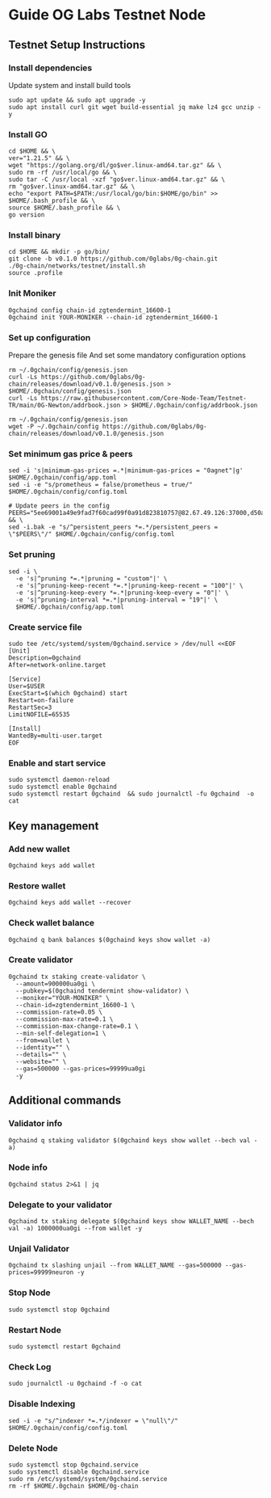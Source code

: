 # Guide OG Labs Testnet Node

## Testnet Setup Instructions

### Install dependencies

Update system and install build tools
```
sudo apt update && sudo apt upgrade -y
sudo apt install curl git wget build-essential jq make lz4 gcc unzip -y
```

### Install GO
```
cd $HOME && \
ver="1.21.5" && \
wget "https://golang.org/dl/go$ver.linux-amd64.tar.gz" && \
sudo rm -rf /usr/local/go && \
sudo tar -C /usr/local -xzf "go$ver.linux-amd64.tar.gz" && \
rm "go$ver.linux-amd64.tar.gz" && \
echo "export PATH=$PATH:/usr/local/go/bin:$HOME/go/bin" >> $HOME/.bash_profile && \
source $HOME/.bash_profile && \
go version
```

### Install binary
```
cd $HOME && mkdir -p go/bin/
git clone -b v0.1.0 https://github.com/0glabs/0g-chain.git
./0g-chain/networks/testnet/install.sh
source .profile
```

### Init Moniker
```
0gchaind config chain-id zgtendermint_16600-1
0gchaind init YOUR-MONIKER --chain-id zgtendermint_16600-1
```

### Set up configuration
Prepare the genesis file And set some mandatory configuration options
```
rm ~/.0gchain/config/genesis.json
curl -Ls https://github.com/0glabs/0g-chain/releases/download/v0.1.0/genesis.json > $HOME/.0gchain/config/genesis.json
curl -Ls https://raw.githubusercontent.com/Core-Node-Team/Testnet-TR/main/0G-Newton/addrbook.json > $HOME/.0gchain/config/addrbook.json
```
```
rm ~/.0gchain/config/genesis.json
wget -P ~/.0gchain/config https://github.com/0glabs/0g-chain/releases/download/v0.1.0/genesis.json
```

### Set minimum gas price & peers
```
sed -i 's|minimum-gas-prices =.*|minimum-gas-prices = "0agnet"|g' $HOME/.0gchain/config/app.toml
sed -i -e "s/prometheus = false/prometheus = true/" $HOME/.0gchain/config/config.toml
```
```
# Update peers in the config
PEERS="5ee69001a49e9fad7f60cad99f0a91d823810757@82.67.49.126:37000,d50aa74398af77c6c7bb5483bb1760989b780b8d@109.123.236.150:26656,213a99e681bcd8160ea1d209b8298c86e0355e67@94.156.117.229:26656,4b37705126b4cf304265e9d31c982b39bfb76c9a@94.156.117.19:26656,a41a2ef37d4bd5886f25010815cea53c7bd105cb@109.199.123.253:26656,6220bc5afb26f02627d13819b282aadad14f07c1@38.242.201.36:26656,a6076b5d78b9b37fd3488af51f2b9dcc6978f9e8@185.11.251.182:47656,ffa48d99f37eaf5473a02487ef26fd7691f770aa@149.102.141.113:26656,74fd185131f9903c694dec71a17b5def4f5d6fc1@80.71.227.186:26656,149f92d947d99aaadf2f1a01f510d528915b1952@45.94.209.90:26656,0be430094f421c136200fd2353f3082a0de0997f@62.171.144.252:16656,3bc22d3f241e2a292b583f06bc875f272ec2873e@207.244.244.26:26656,23ca14ea5c8f4dc37815f2108bd3b5157945a638@161.97.73.109:16656,da69988481b49b9e6865620a1296366bf36aeb11@213.199.39.178:26656,eb5053d264804ec65922065f888393ed38f6264c@5.78.79.198:16656" && \
sed -i.bak -e "s/^persistent_peers *=.*/persistent_peers = \"$PEERS\"/" $HOME/.0gchain/config/config.toml
```

### Set pruning
```
sed -i \
  -e 's|^pruning *=.*|pruning = "custom"|' \
  -e 's|^pruning-keep-recent *=.*|pruning-keep-recent = "100"|' \
  -e 's|^pruning-keep-every *=.*|pruning-keep-every = "0"|' \
  -e 's|^pruning-interval *=.*|pruning-interval = "19"|' \
  $HOME/.0gchain/config/app.toml
```

### Create service file
```
sudo tee /etc/systemd/system/0gchaind.service > /dev/null <<EOF
[Unit]
Description=0gchaind
After=network-online.target

[Service]
User=$USER
ExecStart=$(which 0gchaind) start
Restart=on-failure
RestartSec=3
LimitNOFILE=65535

[Install]
WantedBy=multi-user.target
EOF
```

### Enable and start service
```
sudo systemctl daemon-reload
sudo systemctl enable 0gchaind  
sudo systemctl restart 0gchaind  && sudo journalctl -fu 0gchaind  -o cat
```

## Key management

### Add new wallet
```
0gchaind keys add wallet
```

### Restore wallet
```
0gchaind keys add wallet --recover
```

### Check wallet balance 
```
0gchaind q bank balances $(0gchaind keys show wallet -a)
```

### Create validator
```
0gchaind tx staking create-validator \
  --amount=900000ua0gi \
  --pubkey=$(0gchaind tendermint show-validator) \
  --moniker="YOUR-MONIKER" \
  --chain-id=zgtendermint_16600-1 \
  --commission-rate=0.05 \
  --commission-max-rate=0.1 \
  --commission-max-change-rate=0.1 \
  --min-self-delegation=1 \
  --from=wallet \
  --identity="" \
  --details="" \
  --website="" \
  --gas=500000 --gas-prices=99999ua0gi
  -y
```

## Additional commands

### Validator info
```
0gchaind q staking validator $(0gchaind keys show wallet --bech val -a)
```

### Node info
```
0gchaind status 2>&1 | jq
```

### Delegate to your validator
```
0gchaind tx staking delegate $(0gchaind keys show WALLET_NAME --bech val -a) 1000000ua0gi --from wallet -y
```

### Unjail Validator 
```
0gchaind tx slashing unjail --from WALLET_NAME --gas=500000 --gas-prices=99999neuron -y
```

### Stop Node
```
sudo systemctl stop 0gchaind
```

### Restart Node
```
sudo systemctl restart 0gchaind
```

### Check Log
```
sudo journalctl -u 0gchaind -f -o cat
```

### Disable Indexing
```
sed -i -e "s/^indexer *=.*/indexer = \"null\"/" $HOME/.0gchain/config/config.toml
```

### Delete Node
```
sudo systemctl stop 0gchaind.service
sudo systemctl disable 0gchaind.service
sudo rm /etc/systemd/system/0gchaind.service
rm -rf $HOME/.0gchain $HOME/0g-chain
```

